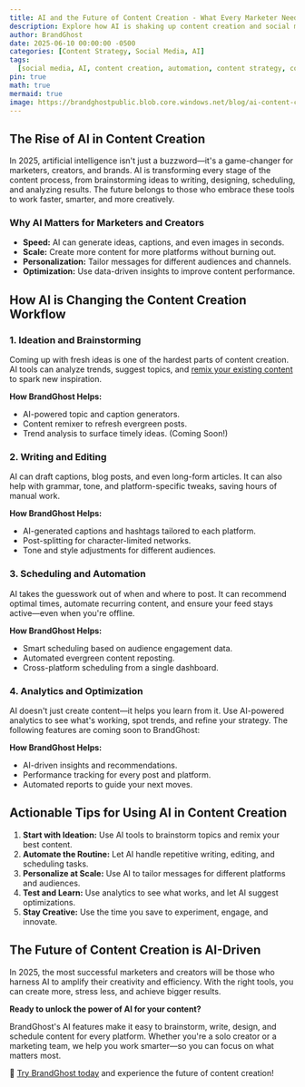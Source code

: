 ```yaml
---
title: AI and the Future of Content Creation - What Every Marketer Needs to Know
description: Explore how AI is shaking up content creation and social media in 2025. Learn practical ways to use AI for ideation, writing, design, and scheduling—and see how BrandGhost empowers creators and marketers to work smarter.
author: BrandGhost
date: 2025-06-10 00:00:00 -0500
categories: [Content Strategy, Social Media, AI]
tags:
  [social media, AI, content creation, automation, content strategy, content creator, BrandGhost, future]
pin: true
math: true
mermaid: true
image: https://brandghostpublic.blob.core.windows.net/blog/ai-content-creation-2025.png
---
```


## The Rise of AI in Content Creation

In 2025, artificial intelligence isn't just a buzzword—it's a game-changer for marketers, creators, and brands. AI is transforming every stage of the content process, from brainstorming ideas to writing, designing, scheduling, and analyzing results. The future belongs to those who embrace these tools to work faster, smarter, and more creatively.

### Why AI Matters for Marketers and Creators

- **Speed:** AI can generate ideas, captions, and even images in seconds.
- **Scale:** Create more content for more platforms without burning out.
- **Personalization:** Tailor messages for different audiences and channels.
- **Optimization:** Use data-driven insights to improve content performance.

## How AI is Changing the Content Creation Workflow

### 1. Ideation and Brainstorming

Coming up with fresh ideas is one of the hardest parts of content creation. AI tools can analyze trends, suggest topics, and [remix your existing content](https://blog.brandghost.ai/posts/10-time-saving-tips-every-content-creator-needs-to-know/) to spark new inspiration.

**How BrandGhost Helps:**
- AI-powered topic and caption generators.
- Content remixer to refresh evergreen posts.
- Trend analysis to surface timely ideas. (Coming Soon!)

### 2. Writing and Editing

AI can draft captions, blog posts, and even long-form articles. It can also help with grammar, tone, and platform-specific tweaks, saving hours of manual work.

**How BrandGhost Helps:**
- AI-generated captions and hashtags tailored to each platform.
- Post-splitting for character-limited networks.
- Tone and style adjustments for different audiences.

### 3. Scheduling and Automation

AI takes the guesswork out of when and where to post. It can recommend optimal times, automate recurring content, and ensure your feed stays active—even when you're offline.

**How BrandGhost Helps:**
- Smart scheduling based on audience engagement data.
- Automated evergreen content reposting.
- Cross-platform scheduling from a single dashboard.

### 4. Analytics and Optimization

AI doesn't just create content—it helps you learn from it. Use AI-powered analytics to see what's working, spot trends, and refine your strategy. The following features are coming soon to BrandGhost:

**How BrandGhost Helps:**
- AI-driven insights and recommendations.
- Performance tracking for every post and platform.
- Automated reports to guide your next moves.

## Actionable Tips for Using AI in Content Creation

1. **Start with Ideation:** Use AI tools to brainstorm topics and remix your best content.
2. **Automate the Routine:** Let AI handle repetitive writing, editing, and scheduling tasks.
3. **Personalize at Scale:** Use AI to tailor messages for different platforms and audiences.
4. **Test and Learn:** Use analytics to see what works, and let AI suggest optimizations.
5. **Stay Creative:** Use the time you save to experiment, engage, and innovate.

## The Future of Content Creation is AI-Driven

In 2025, the most successful marketers and creators will be those who harness AI to amplify their creativity and efficiency. With the right tools, you can create more, stress less, and achieve bigger results.

**Ready to unlock the power of AI for your content?**

BrandGhost's AI features make it easy to brainstorm, write, design, and schedule content for every platform. Whether you're a solo creator or a marketing team, we help you work smarter—so you can focus on what matters most.

🚀 [Try BrandGhost today](https://www.brandghost.ai) and experience the future of content creation! 